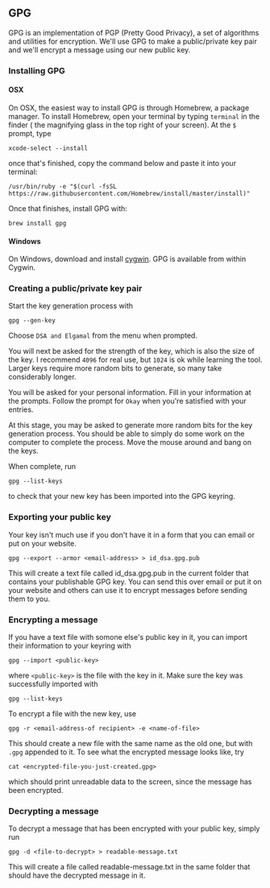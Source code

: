 ## GPG

GPG is an implementation of PGP (Pretty Good Privacy), a set of algorithms and utilities for encryption. We'll use GPG to make a public/private key pair and we'll encrypt a message using our new public key.

### Installing GPG

#### OSX

On OSX, the easiest way to install GPG is through Homebrew, a package manager. To install Homebrew, open your terminal by typing `terminal` in the finder ( the magnifying glass in the top right of your screen). At the `$` prompt, type

    xcode-select --install

once that's finished, copy the command below and paste it into your terminal:

    /usr/bin/ruby -e "$(curl -fsSL https://raw.githubusercontent.com/Homebrew/install/master/install)"
	
Once that finishes, install GPG with:

    brew install gpg

#### Windows

On Windows, download and install [cygwin](https://cygwin.com/install.html). GPG is available from within Cygwin.

### Creating a public/private key pair

Start the key generation process with

    gpg --gen-key
	
Choose `DSA and Elgamal` from the menu when prompted.

You will next be asked for the strength of the key, which is also the size of the key. I recommend `4096` for real use, but `1024` is ok while learning the tool. Larger keys require more random bits to generate, so many take considerably longer.

You will be asked for your personal information. Fill in your information at the prompts. Follow the prompt for `Okay` when you're satisfied with your entries.

At this stage, you may be asked to generate more random bits for the key generation process. You should be able to simply do some work on the computer to complete the process. Move the mouse around and bang on the keys.

When complete, run

    gpg --list-keys
	
to check that your new key has been imported into the GPG keyring.

### Exporting your public key

Your key isn't much use if you don't have it in a form that you can email or put on your website.

    gpg --export --armor <email-address> > id_dsa.gpg.pub
	
This will create a text file called id_dsa.gpg.pub in the current folder that contains your publishable GPG key. You can send this over email or put it on your website and others can use it to encrypt messages before sending them to you.

### Encrypting a message

If you have a text file with somone else's public key in it, you can import their information to your keyring with 

    gpg --import <public-key>
	
where `<public-key>` is the file with the key in it. Make sure the key was successfully imported with

    gpg --list-keys
	
To encrypt a file with the new key, use

    gpg -r <email-address-of recipient> -e <name-of-file>
	
This should create a new file with the same name as the old one, but with `.gpg` appended to it. To see what the encrypted message looks like, try

    cat <encrypted-file-you-just-created.gpg>
	
which should print unreadable data to the screen, since the message has been encrypted.

### Decrypting a message

To decrypt a message that has been encrypted with your public key, simply run

    gpg -d <file-to-decrypt> > readable-message.txt
	
This will create a file called readable-message.txt in the same folder that should have the decrypted message in it.



